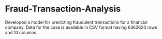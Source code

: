 # Fraud-Transaction-Analysis

Developed a model for predicting fraudulent transactions for a financial company. Data for the case is available in CSV format having 6362620 rows and 10 columns.
